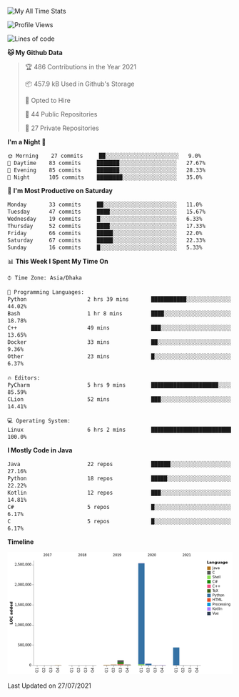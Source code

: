 ![My All Time Stats](https://github-readme-stats.vercel.app/api/wakatime?username=ashiqursuperfly&layout=compact)

<!--START_SECTION:waka-->
![Profile Views](http://img.shields.io/badge/Profile%20Views-12-blue)

![Lines of code](https://img.shields.io/badge/From%20Hello%20World%20I%27ve%20Written-3.2%20million%20lines%20of%20code-blue)

**🐱 My Github Data** 

> 🏆 486 Contributions in the Year 2021
 > 
> 📦 457.9 kB Used in Github's Storage 
 > 
> 💼 Opted to Hire
 > 
> 📜 44 Public Repositories 
 > 
> 🔑 27 Private Repositories  
 > 
**I'm a Night 🦉** 

```text
🌞 Morning    27 commits     ██░░░░░░░░░░░░░░░░░░░░░░░   9.0% 
🌆 Daytime    83 commits     ███████░░░░░░░░░░░░░░░░░░   27.67% 
🌃 Evening    85 commits     ███████░░░░░░░░░░░░░░░░░░   28.33% 
🌙 Night      105 commits    ████████░░░░░░░░░░░░░░░░░   35.0%

```
📅 **I'm Most Productive on Saturday** 

```text
Monday       33 commits     ██░░░░░░░░░░░░░░░░░░░░░░░   11.0% 
Tuesday      47 commits     ████░░░░░░░░░░░░░░░░░░░░░   15.67% 
Wednesday    19 commits     █░░░░░░░░░░░░░░░░░░░░░░░░   6.33% 
Thursday     52 commits     ████░░░░░░░░░░░░░░░░░░░░░   17.33% 
Friday       66 commits     █████░░░░░░░░░░░░░░░░░░░░   22.0% 
Saturday     67 commits     █████░░░░░░░░░░░░░░░░░░░░   22.33% 
Sunday       16 commits     █░░░░░░░░░░░░░░░░░░░░░░░░   5.33%

```


📊 **This Week I Spent My Time On** 

```text
⌚︎ Time Zone: Asia/Dhaka

💬 Programming Languages: 
Python                   2 hrs 39 mins       ███████████░░░░░░░░░░░░░░   44.02% 
Bash                     1 hr 8 mins         ████░░░░░░░░░░░░░░░░░░░░░   18.78% 
C++                      49 mins             ███░░░░░░░░░░░░░░░░░░░░░░   13.65% 
Docker                   33 mins             ██░░░░░░░░░░░░░░░░░░░░░░░   9.36% 
Other                    23 mins             █░░░░░░░░░░░░░░░░░░░░░░░░   6.37%

🔥 Editors: 
PyCharm                  5 hrs 9 mins        █████████████████████░░░░   85.59% 
CLion                    52 mins             ███░░░░░░░░░░░░░░░░░░░░░░   14.41%

💻 Operating System: 
Linux                    6 hrs 2 mins        █████████████████████████   100.0%

```

**I Mostly Code in Java** 

```text
Java                     22 repos            ██████░░░░░░░░░░░░░░░░░░░   27.16% 
Python                   18 repos            █████░░░░░░░░░░░░░░░░░░░░   22.22% 
Kotlin                   12 repos            ███░░░░░░░░░░░░░░░░░░░░░░   14.81% 
C#                       5 repos             █░░░░░░░░░░░░░░░░░░░░░░░░   6.17% 
C                        5 repos             █░░░░░░░░░░░░░░░░░░░░░░░░   6.17%

```


**Timeline**

![Chart not found](https://raw.githubusercontent.com/ashiqursuperfly/ashiqursuperfly/main/charts/bar_graph.png) 


 Last Updated on 27/07/2021
<!--END_SECTION:waka-->

<!--
![Ashiqur's Stats](https://github-readme-stats.vercel.app/api?username=ashiqursuperfly&show_icons=true&theme=nord&count_private=true)
![Profile views](https://gpvc.arturio.dev/ashiqursuperfly)
![Top Langs](https://github-readme-stats.vercel.app/api/top-langs/?username=ashiqursuperfly&layout=compact&theme=radical)

Here are some ideas to get you started:

- 🔭 I’m currently working on ...
- 🌱 I’m currently learning ...
- 👯 I’m looking to collaborate on ...
- 🤔 I’m looking for help with ...
- 💬 Ask me about ...
- 📫 How to reach me: ...
- 😄 Pronouns: ...
- ⚡ Fun fact: ...
-->
